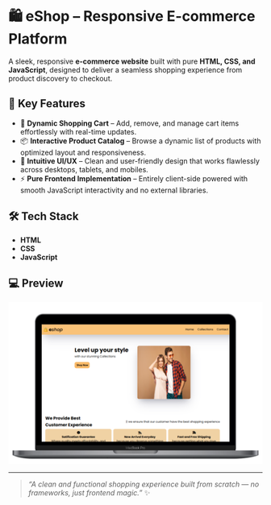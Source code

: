 # 🛍️ eShop – Responsive E-commerce Platform


A sleek, responsive **e-commerce website** built with pure **HTML, CSS, and JavaScript**, designed to deliver a seamless shopping experience from product discovery to checkout.

## 🚀 Key Features
- 🛒 **Dynamic Shopping Cart** – Add, remove, and manage cart items effortlessly with real-time updates.
- 📦 **Interactive Product Catalog** – Browse a dynamic list of products with optimized layout and responsiveness.
- 🎨 **Intuitive UI/UX** – Clean and user-friendly design that works flawlessly across desktops, tablets, and mobiles.
- ⚡ **Pure Frontend Implementation** – Entirely client-side powered with smooth JavaScript interactivity and no external libraries.

## 🛠️ Tech Stack
- **HTML**
- **CSS**
- **JavaScript**

## 💻 Preview
![Preview](./screenshots/preview.png "Eshop Website")


---

> *“A clean and functional shopping experience built from scratch — no frameworks, just frontend magic.”* ✨
